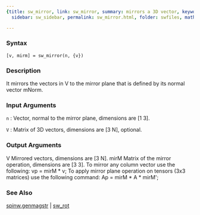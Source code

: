 ```yaml
---
{title: sw_mirror, link: sw_mirror, summary: mirrors a 3D vector, keywords: sample,
  sidebar: sw_sidebar, permalink: sw_mirror.html, folder: swfiles, mathjax: 'true'}

---
```


### Syntax

`[v, mirm] = sw_mirror(n, {v}) `

### Description

It mirrors the vectors in V to the mirror plane that is defined by its
normal vector mNorm.
 

### Input Arguments

`n`
: Vector, normal to the mirror plane, dimensions are [1 3].

`V`
: Matrix of 3D vectors, dimensions are [3 N], optional.

### Output Arguments

V         Mirrored vectors, dimensions are [3 N].
mirM      Matrix of the mirror operation, dimensions are [3 3].
To mirror any column vector use the following:
  vp = mirM * v;
To apply mirror plane operation on tensors (3x3 matrices) use the
following command:
  Ap = mirM * A * mirM';

### See Also

[spinw.genmagstr](spinw_genmagstr.html) \| [sw_rot](sw_rot.html)

